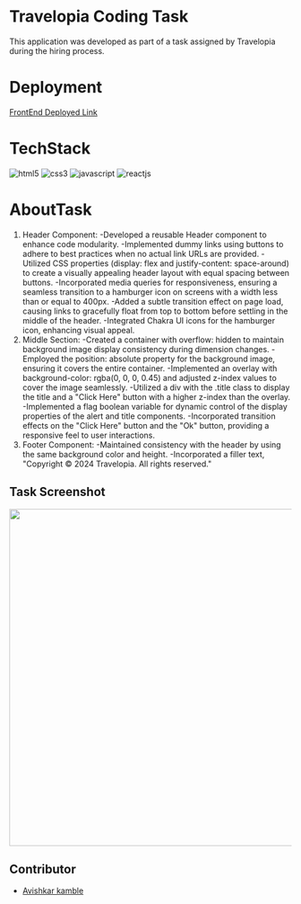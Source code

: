 # Travelopia Coding Task
This application was developed as part of a task assigned by Travelopia during the hiring process.

# Deployment
[FrontEnd Deployed Link](https://travelopia-rust.vercel.app/)

# TechStack

<img src="https://img.shields.io/badge/HTML5-E34F26?style=for-the-badge&logo=html5&logoColor=white" alt="html5" />
<img src="https://img.shields.io/badge/CSS3-1572B6?style=for-the-badge&logo=css3&logoColor=white" alt="css3" /> 
<img src="https://img.shields.io/badge/JavaScript-323330?style=for-the-badge&logo=javascript&logoColor=F7DF1E" alt="javascript" />
<img src="https://img.shields.io/badge/React-20232A?style=for-the-badge&logo=react&logoColor=61DAFB" alt="reactjs" />

# AboutTask

 1. Header Component:
-Developed a reusable Header component to enhance code modularity.
-Implemented dummy links using buttons to adhere to best practices when no actual link URLs are provided.
-Utilized CSS properties (display: flex and justify-content: space-around) to create a visually appealing header layout with equal spacing between buttons.
-Incorporated media queries for responsiveness, ensuring a seamless transition to a hamburger icon on screens with a width less than or equal to 400px.
-Added a subtle transition effect on page load, causing links to gracefully float from top to bottom before settling in the middle of the header.
-Integrated Chakra UI icons for the hamburger icon, enhancing visual appeal.
2. Middle Section:
-Created a container with overflow: hidden to maintain background image display consistency during dimension changes.
-Employed the position: absolute property for the background image, ensuring it covers the entire container.
-Implemented an overlay with background-color: rgba(0, 0, 0, 0.45) and adjusted z-index values to cover the image seamlessly.
-Utilized a div with the .title class to display the title and a "Click Here" button with a higher z-index than the overlay.
-Implemented a flag boolean variable for dynamic control of the display properties of the alert and title components.
-Incorporated transition effects on the "Click Here" button and the "Ok" button, providing a responsive feel to user interactions.
3. Footer Component:
-Maintained consistency with the header by using the same background color and height.
-Incorporated a filler text, "Copyright © 2024 Travelopia. All rights reserved."

## Task Screenshot

<img src="https://i.ibb.co/q9vJJVc/Screenshot-2024-02-03-142205.png"  width="600" >

## Contributor
- [Avishkar kamble](https://github.com/aavishkark)


